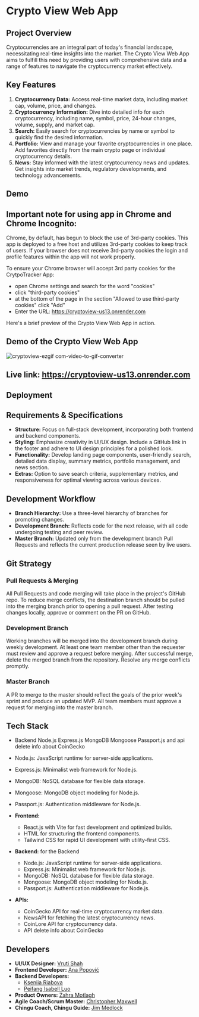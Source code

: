 
# Crypto View Web App

## Project Overview
Cryptocurrencies are an integral part of today's financial landscape, necessitating real-time insights into the market. The Crypto View Web App aims to fulfill this need by providing users with comprehensive data and a range of features to navigate the cryptocurrency market effectively.

## Key Features
1. **Cryptocurrency Data:** Access real-time market data, including market cap, volume, price, and changes.
2. **Cryptocurrency Information:** Dive into detailed info for each cryptocurrency, including name, symbol, price, 24-hour changes, volume, supply, and market cap.
3. **Search:** Easily search for cryptocurrencies by name or symbol to quickly find the desired information.
4. **Portfolio:** View and manage your favorite cryptocurrencies in one place. Add favorites directly from the main crypto page or individual cryptocurrency details.
5. **News:** Stay informed with the latest cryptocurrency news and updates. Get insights into market trends, regulatory developments, and technology advancements.

## Demo

## Important note for using app in Chrome and Chrome Incognito:
Chrome, by default, has begun to block the use of 3rd-party cookies. This app is deployed to a free host and utilizes 3rd-party cookies to keep track of users. If your browser does not receive 3rd-party cookies the login and profile features within the app will not work properly.

To ensure your Chrome browser will accept 3rd party cookies for the CrytpoTracker App:
- open Chrome settings and search for the word "cookies"
- click "third-party cookies"
- at the bottom of the page in the section "Allowed to use third-party cookies" click "Add"
- Enter the URL: https://cryptoview-us13.onrender.com
  
Here's a brief preview of the Crypto View Web App in action.

##  Demo of the Crypto View Web App 
![cryptoview-ezgif com-video-to-gif-converter](https://github.com/chingu-voyages/v47-tier2-team-15/assets/140349116/12a672ce-401b-4d9a-91e0-1c1bbbb27dda)

## Live link: https://cryptoview-us13.onrender.com

## Deployment

## Requirements & Specifications
- **Structure:** Focus on full-stack development, incorporating both frontend and backend components.
- **Styling:** Emphasize creativity in UI/UX design. Include a GitHub link in the footer and adhere to UI design principles for a polished look.
- **Functionality:** Develop landing page components, user-friendly search, detailed data display, summary metrics,  portfolio management, and news section.
- **Extras:** Option to save search criteria, supplementary metrics, and responsiveness for optimal viewing across various devices.

## Development Workflow
- **Branch Hierarchy:** Use a three-level hierarchy of branches for promoting changes.
- **Development Branch:** Reflects code for the next release, with all code undergoing testing and peer review.
- **Master Branch:** Updated only from the development branch Pull Requests and reflects the current production release seen by live users.

## Git Strategy
### Pull Requests & Merging
All Pull Requests and code merging will take place in the project's GitHub repo. To reduce merge conflicts, the destination branch should be pulled into the merging branch prior to opening a pull request. After testing changes locally, approve or comment on the PR on GitHub.
### Development Branch
Working branches will be merged into the development branch during weekly development. At least one team member other than the requester must review and approve a request before merging. After successful merge, delete the merged branch from the repository. Resolve any merge conflicts promptly.
### Master Branch
A PR to merge to the master should reflect the goals of the prior week's sprint and produce an updated MVP. All team members must approve a request for merging into the master branch.

## Tech Stack

- Backend Node.js Express.js MongoDB Mongoose Passport.js and api delete info about CoinGecko
- Node.js: JavaScript runtime for server-side applications.
- Express.js: Minimalist web framework for Node.js.
- MongoDB: NoSQL database for flexible data storage.
- Mongoose: MongoDB object modeling for Node.js.
- Passport.js: Authentication middleware for Node.js.

- **Frontend:** 
  - React.js with Vite for fast development and optimized builds.
  - HTML for structuring the frontend components.
  - Tailwind CSS for rapid UI development with utility-first CSS.
- **Backend:**
  for the Backend 
  - Node.js: JavaScript runtime for server-side applications.
  - Express.js: Minimalist web framework for Node.js.
  - MongoDB: NoSQL database for flexible data storage.
  - Mongoose: MongoDB object modeling for Node.js.
  - Passport.js: Authentication middleware for Node.js.
    
- **APIs:**
  - CoinGecko API for real-time cryptocurrency market data.
  - NewsAPI for fetching the latest cryptocurrency news.
  - CoinLore API for cryptocurrency data.
  - API delete info about CoinGecko

## Developers
- **UI/UX Designer:** [Vruti Shah](https://www.linkedin.com/in/vruti-shah-29a393130/)
- **Frontend Developer:** [Ana Popović](https://www.linkedin.com/in/franecode/)
- **Backend Developers:**
  - [Kseniia Riabova](https://www.linkedin.com/in/kseniia-riabova-32712b29b/?originalSubdomain=es)
  - [Peifang Isabell Luo](https://www.linkedin.com/in/peifang-luo-dev/)
- **Product Owners:** [Zahra Motlagh](https://www.linkedin.com/in/zahra-motlagh/)
- **Agile Coach/Scrum Master:** [Christopher Maxwell](https://www.linkedin.com/in/christopher-maxwell-a59603240/)
- **Chingu Coach, Chingu Guide:** [Jim Medlock](https://www.linkedin.com/in/jdmedlock/)
